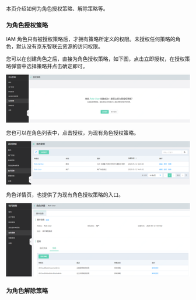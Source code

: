 本页介绍如何为角色授权策略、解除策略等。

### 为角色授权策略

IAM 角色只有被授权策略后，才拥有策略所定义的权限。未授权任何策略的角色，默认没有京东智联云资源的访问权限。

您可以在创建角色之后，直接为角色授权策略，如下图，点击立即授权，在授权策略弹窗中选择策略并点击确定即可。

![](../../../../../image/IAM/RoleNew/attach1.png)


您也可以在角色列表中，点击授权，为现有角色授权策略。

![](../../../../../image/IAM/RoleNew/attach2.png)

角色详情页，也提供了为现有角色授权策略的入口。

![](../../../../../image/IAM/RoleNew/attach3.png)

### 为角色解除策略
